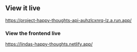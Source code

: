## View it live

https://project-happy-thoughts-api-auhzlcxnrq-lz.a.run.app/

### View the frontend live

https://lindas-happy-thoughts.netlify.app/
